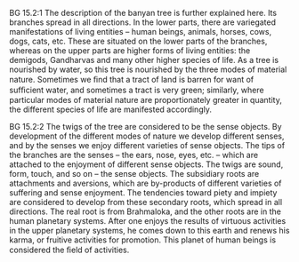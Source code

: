 BG 15.2:1	The description of the banyan tree is further explained here. Its branches spread in all directions. In the lower parts, there are variegated manifestations of living entities – human beings, animals, horses, cows, dogs, cats, etc. These are situated on the lower parts of the branches, whereas on the upper parts are higher forms of living entities: the demigods, Gandharvas and many other higher species of life. As a tree is nourished by water, so this tree is nourished by the three modes of material nature. Sometimes we ﬁnd that a tract of land is barren for want of sufﬁcient water, and sometimes a tract is very green; similarly, where particular modes of material nature are proportionately greater in quantity, the different species of life are manifested accordingly.

BG 15.2:2	The twigs of the tree are considered to be the sense objects. By development of the different modes of nature we develop different senses, and by the senses we enjoy different varieties of sense objects. The tips of the branches are the senses – the ears, nose, eyes, etc. – which are attached to the enjoyment of different sense objects. The twigs are sound, form, touch, and so on – the sense objects. The subsidiary roots are attachments and aversions, which are by-products of different varieties of suffering and sense enjoyment. The tendencies toward piety and impiety are considered to develop from these secondary roots, which spread in all directions. The real root is from Brahmaloka, and the other roots are in the human planetary systems. After one enjoys the results of virtuous activities in the upper planetary systems, he comes down to this earth and renews his karma, or fruitive activities for promotion. This planet of human beings is considered the ﬁeld of activities.
